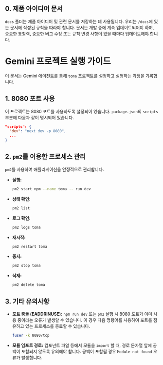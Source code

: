 ## 0. 제품 아이디어 문서

`docs` 폴더는 제품 아이디어 및 관련 문서를 저장하는 데 사용됩니다.
우리는 `/docs`에 있는 문서에 작성된 규칙을 따라야 합니다.
문서는 개발 중에 계속 업데이트되어야 하며, 중요한 통찰력, 중요한 버그 수정 또는 규칙 변경 사항이 있을 때마다 업데이트해야 합니다.

# Gemini 프로젝트 실행 가이드

이 문서는 Gemini 에이전트를 통해 `toma` 프로젝트를 설정하고 실행하는 과정을 기록합니다.

## 1. 8080 포트 사용

이 프로젝트는 8080 포트를 사용하도록 설정되어 있습니다. `package.json`의 `scripts` 부분에 다음과 같이 명시되어 있습니다.

```json
"scripts": {
  "dev": "next dev -p 8080",
  ...
}
```

## 2. `pm2`를 이용한 프로세스 관리

`pm2`를 사용하여 애플리케이션을 안정적으로 관리합니다.

- **실행:**
  ```bash
  pm2 start npm --name toma -- run dev
  ```

- **상태 확인:**
  ```bash
  pm2 list
  ```

- **로그 확인:**
  ```bash
  pm2 logs toma
  ```

- **재시작:**
  ```bash
  pm2 restart toma
  ```

- **중지:**
  ```bash
  pm2 stop toma
  ```

- **삭제:**
  ```bash
  pm2 delete toma
  ```

## 3. 기타 유의사항

- **포트 충돌 (EADDRINUSE):** `npm run dev` 또는 `pm2` 실행 시 8080 포트가 이미 사용 중이라는 오류가 발생할 수 있습니다. 이 경우 다음 명령어를 사용하여 포트를 점유하고 있는 프로세스를 종료할 수 있습니다.
  ```bash
  fuser -k 8080/tcp
  ```

- **모듈 임포트 경로:** 컴포넌트 파일 등에서 모듈을 `import` 할 때, 경로 문자열 앞에 공백이 포함되지 않도록 유의해야 합니다. 공백이 포함될 경우 `Module not found` 오류가 발생합니다.